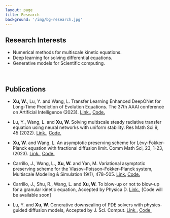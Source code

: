 ```yaml
---
layout: page
title: Research
background: '/img/bg-research.jpg'
---
```


## Research Interests
* Numerical methods for multiscale kinetic equations.
* Deep learning for solving differential equations.
* Generative models for Scientific computing.


<br/>


## Publications

* **Xu, W.**, Lu, Y. and Wang, L. Transfer Learning Enhanced DeepONet for Long-Time Prediction of Evolution Equations. The 37th
AAAI conference on Artificial Intelligence (2023). [Link.](https://ojs.aaai.org/index.php/AAAI/article/view/26262), [Code.](https://github.com/woodssss/TL-PI-DeepONet)

* Lu, Y., Wang, L. and **Xu, W.** Solving multiscale steady radiative transfer equation using neural networks with uniform stability. Res Math Sci 9, 45 (2022). [Link.](https://doi.org/10.1007/s40687-022-00345-z), [Code.](https://github.com/woodssss/PINN-for-multiscale-RTE)

* **Xu, W.** and Wang, L. An asymptotic preserving scheme for Lévy-Fokker-Planck equation with fractional diffusion limit. Comm Math Sci, 23, 1-23, (2023). [Link.]( https://dx.doi.org/10.4310/CMS.2023.v21.n1.a1), [Code.](https://github.com/woodssss/AP-scheme-for-LFP-equation)

* Carrillo, J., Wang, L., **Xu, W.** and Yan, M. Variational asymptotic preserving scheme for the Vlasov–Poisson–Fokker–Planck system, Multiscale Modeling & Simulation 19(1), 478–505. [Link.](https://doi.org/10.1137/20M1350431)   [Code.](https://github.com/woodssss/AP-scheme-for-VPFP)

* Carrillo, J., Shu, R., Wang, L. and **Xu, W.** To blow-up or not to blow-up for a granular kinetic equation, Accepted by Physica D. [Link.](https://arxiv.org/pdf/2403.12735), [Code will be available soon]
 
* Lu, Y. and **Xu, W.** Generative downscaling of PDE solvers with physics-guided diffusion models, Accepted by J. Sci. Comput. [Link.](https://arxiv.org/pdf/2404.05009), [Code.](https://github.com/woodssss/Generative-downsscaling-PDE-solvers)
